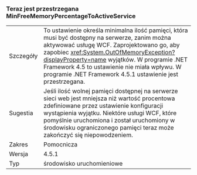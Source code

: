 ### <a name="minfreememorypercentagetoactiveservice-is-now-respected"></a>Teraz jest przestrzegana MinFreeMemoryPercentageToActiveService

|   |   |
|---|---|
|Szczegóły|To ustawienie określa minimalna ilość pamięci, która musi być dostępny na serwerze, zanim można aktywować usługę WCF. Zaprojektowano go, aby zapobiec <xref:System.OutOfMemoryException?displayProperty=name> wyjątków. W programie .NET Framework 4.5 to ustawienie nie miała wpływu. W programie .NET Framework 4.5.1 ustawienie jest przestrzegana.|
|Sugestia|Jeśli ilość wolnej pamięci dostępnej na serwerze sieci web jest mniejsza niż wartość procentowa zdefiniowane przez ustawienie konfiguracji wystąpienia wyjątku. Niektóre usługi WCF, które pomyślnie uruchomiona i został uruchomiony w środowisku ograniczonego pamięci teraz może zakończyć się niepowodzeniem.|
|Zakres|Pomocnicza|
|Wersja|4.5.1|
|Typ|środowisko uruchomieniowe|


